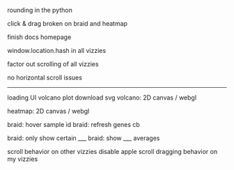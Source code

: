 
rounding in the python

click & drag broken on braid and heatmap

finish docs homepage

window.location.hash in all vizzies

factor out scrolling of all vizzies

no horizontal scroll issues



---


loading UI
volcano plot download svg
volcano: 2D canvas / webgl

heatmap: 2D canvas / webgl

braid: hover sample id
braid:  refresh genes cb

braid: only show certain ___
braid: show ___ averages


scroll behavior on other vizzies
disable apple scroll dragging behavior on my vizzies



